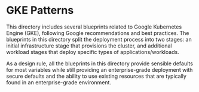 # GKE Patterns

This directory includes several blueprints related to Google Kubernetes Engine (GKE), following Google recommendations and best practices. The blueprints in this directory split the deployment process into two stages: an initial infrastructure stage that provisions the cluster, and additional workload stages that deploy specific types of applications/workloads.

As a design rule, all the blueprints in this directory provide sensible defaults for most variables while still providing an enterprise-grade deployment with secure defaults and the ability to use existing resources that are typically found in an enterprise-grade environment.
